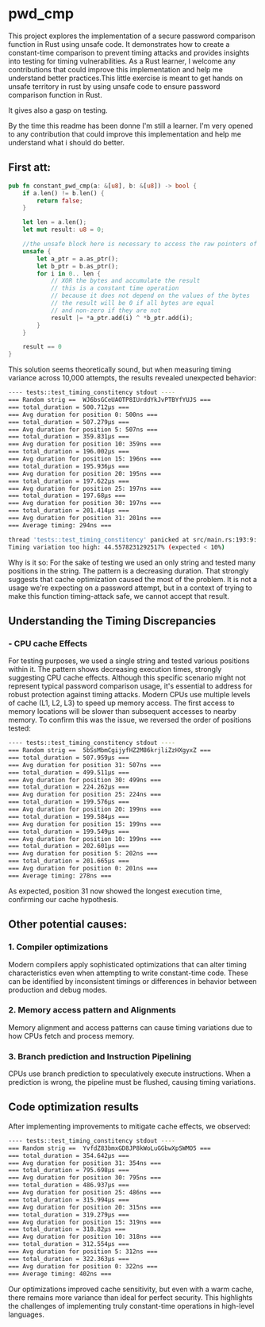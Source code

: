 # pwd_cmp
This project explores the implementation of a secure password comparison function in Rust using unsafe code. It demonstrates how to create a constant-time comparison to prevent timing attacks and provides insights into testing for timing vulnerabilities.
As a Rust learner, I welcome any contributions that could improve this implementation and help me understand better practices.This little exercise is meant to get hands on unsafe territory in rust by using unsafe code to ensure password comparison function in Rust.

It gives also a gasp on testing.

By the time this readme has been donne I'm still a learner. I'm very opened to any contribution that could improve this implementation and help me understand what i should do better.

## First att:
```rust
pub fn constant_pwd_cmp(a: &[u8], b: &[u8]) -> bool {
    if a.len() != b.len() {
        return false;
    }

    let len = a.len();
    let mut result: u8 = 0;

    //the unsafe block here is necessary to access the raw pointers of the byte slices
    unsafe {
        let a_ptr = a.as_ptr();
        let b_ptr = b.as_ptr();
        for i in 0.. len {
            // XOR the bytes and accumulate the result
            // this is a constant time operation 
            // because it does not depend on the values of the bytes
            // the result will be 0 if all bytes are equal
            // and non-zero if they are not
            result |= *a_ptr.add(i) ^ *b_ptr.add(i);
        }
    }

    result == 0
}
```
This solution seems theoretically sound, but when measuring timing variance across 10,000 attempts, the results revealed unexpected behavior:
```bash
---- tests::test_timing_constitency stdout ----
=== Random strig ==  WJ6bsGCeUAOTP8IUrddYkJvPTBYfYUJS ===
=== total_duration = 500.712µs ===
=== Avg duration for position 0: 500ns ===
=== total_duration = 507.279µs ===
=== Avg duration for position 5: 507ns ===
=== total_duration = 359.831µs ===
=== Avg duration for position 10: 359ns ===
=== total_duration = 196.002µs ===
=== Avg duration for position 15: 196ns ===
=== total_duration = 195.936µs ===
=== Avg duration for position 20: 195ns ===
=== total_duration = 197.622µs ===
=== Avg duration for position 25: 197ns ===
=== total_duration = 197.68µs ===
=== Avg duration for position 30: 197ns ===
=== total_duration = 201.414µs ===
=== Avg duration for position 31: 201ns ===
=== Average timing: 294ns ===

thread 'tests::test_timing_constitency' panicked at src/main.rs:193:9:
Timing variation too high: 44.5578231292517% (expected < 10%)
```
Why is it so:
For the sake of testing we used an only string and tested many positions in the string. The pattern is a decreasing duration. That strongly suggests that cache optimization caused the most of the problem. It is not a usage we're expecting on a password attempt, but in a context of trying to make this function timing-attack safe, we cannot accept that result.

## Understanding the Timing Discrepancies

### - CPU cache Effects
For testing purposes, we used a single string and tested various positions within it. The pattern shows decreasing execution times, strongly suggesting CPU cache effects. Although this specific scenario might not represent typical password comparison usage, it's essential to address for robust protection against timing attacks.
Modern CPUs use multiple levels of cache (L1, L2, L3) to speed up memory access. The first access to memory locations will be slower than subsequent accesses to nearby memory.
To confirm this was the issue, we reversed the order of positions tested:
```bash
---- tests::test_timing_constitency stdout ----
=== Random strig ==  5bSsMbmCgijyfHZ2M86krjliZzHXgyxZ ===
=== total_duration = 507.959µs ===
=== Avg duration for position 31: 507ns ===
=== total_duration = 499.511µs ===
=== Avg duration for position 30: 499ns ===
=== total_duration = 224.262µs ===
=== Avg duration for position 25: 224ns ===
=== total_duration = 199.576µs ===
=== Avg duration for position 20: 199ns ===
=== total_duration = 199.584µs ===
=== Avg duration for position 15: 199ns ===
=== total_duration = 199.549µs ===
=== Avg duration for position 10: 199ns ===
=== total_duration = 202.601µs ===
=== Avg duration for position 5: 202ns ===
=== total_duration = 201.665µs ===
=== Avg duration for position 0: 201ns ===
=== Average timing: 278ns ===
```
As expected, position 31 now showed the longest execution time, confirming our cache hypothesis.

## Other potential causes:

### 1. Compiler optimizations
Modern compilers apply sophisticated optimizations that can alter timing characteristics even when attempting to write constant-time code. These can be identified by inconsistent timings or differences in behavior between production and debug modes.

### 2. Memory access pattern and Alignments
Memory alignment and access patterns can cause timing variations due to how CPUs fetch and process memory.

### 3. Branch prediction and Instruction Pipelining
CPUs use branch prediction to speculatively execute instructions. When a prediction is wrong, the pipeline must be flushed, causing timing variations.

## Code optimization results
After implementing improvements to mitigate cache effects, we observed:
```bash
---- tests::test_timing_constitency stdout ----
=== Random strig ==  YvfdZ83bmxGD8JP8kWoLuGGbwXpSWMO5 ===
=== total_duration = 354.642µs ===
=== Avg duration for position 31: 354ns ===
=== total_duration = 795.698µs ===
=== Avg duration for position 30: 795ns ===
=== total_duration = 486.937µs ===
=== Avg duration for position 25: 486ns ===
=== total_duration = 315.994µs ===
=== Avg duration for position 20: 315ns ===
=== total_duration = 319.279µs ===
=== Avg duration for position 15: 319ns ===
=== total_duration = 318.82µs ===
=== Avg duration for position 10: 318ns ===
=== total_duration = 312.554µs ===
=== Avg duration for position 5: 312ns ===
=== total_duration = 322.363µs ===
=== Avg duration for position 0: 322ns ===
=== Average timing: 402ns ===
```
Our optimizations improved cache sensitivity, but even with a warm cache, there remains more variance than ideal for perfect security. This highlights the challenges of implementing truly constant-time operations in high-level languages.